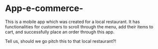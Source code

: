 # App-e-commerce-
This is a mobile app which was created for a local restaurant. It has functionalities for customers to scroll through the menu, add their items to cart, and successfully place an order through this app. 

Tell us, should we go pitch this to that local restaurant?!

